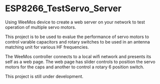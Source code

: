 # ESP8266_TestServo_Server
Using WeeMos device to create a web server on your network to test operation of multiple servo motors.

This project is to be used to evalue the performance of servo motors to control varable capacitors and rotary switches to be used in an antenna matching unit for various HF frequencies.

The WeeMos controller connects to a local wifi network and presents its self as a web page.  The web page has slider controls to position the servo motors for the caps and another to control a rotary 6 position switch.

This project is still under development.
